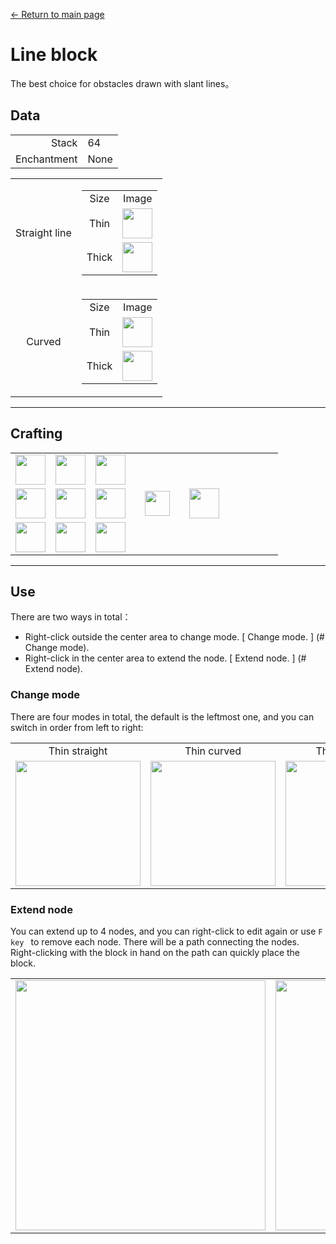 [← Return to main page](../)
# Line block
The best choice for obstacles drawn with slant lines。

## Data
<table>
    <tr><td align="end">Stack</td><td>64</td></tr>
    <tr><td align="end">Enchantment</td><td>None</td></tr>
</table>
<table>
    <tr>
        <td align="center">Straight line</td>
        <td>
            <table>
                <tr><td align="center">Size</td><td align="center">Image</td></tr>
                <tr><td align="center">Thin</td><td><img src="https://i.imgur.com/hhI9h1R.png" height="48"/></td></tr>
                <tr><td align="center">Thick</td><td><img src="https://i.imgur.com/SJBTnkG.png" height="48"/></td></tr>
            </table>
        </td>
    </tr>
    <tr>
        <td align="center">Curved</td>
        <td>
            <table>
                <tr><td align="center">Size</td><td align="center">Image</td></tr>
                <tr><td align="center">Thin</td><td><img src="https://i.imgur.com/d3Qzrtq.png" height="48"/></td></tr>
                <tr><td align="center">Thick</td><td><img src="https://i.imgur.com/PiWyIRO.png" height="48"/></td></tr>
            </table>
        </td>
    </tr>
</table>

---

## Crafting
<table>
    <tr><td><img src="https://i.imgur.com/FzeH8zW.png" width="48"/></td><td><img src="https://i.imgur.com/GkMJMSS.png" width="48"/></td><td><img src="https://i.imgur.com/FzeH8zW.png" width="48"/></td><td colspan="3"></td></tr>
    <tr><td><img src="https://i.imgur.com/GkMJMSS.png" width="48"/></td><td><img src="https://i.imgur.com/hhnlgTn.png" width="48"/></td><td><img src="https://i.imgur.com/GkMJMSS.png" width="48"/></td><td width="70" align="center"><img src="https://i.imgur.com/VE0KqIE.png" width="40"/></td><td><img src="https://i.imgur.com/hhI9h1R.png" width="48"/></td><td width="70"></td></tr>
    <tr><td><img src="https://i.imgur.com/FzeH8zW.png" width="48"/></td><td><img src="https://i.imgur.com/GkMJMSS.png" width="48"/></td><td><img src="https://i.imgur.com/FzeH8zW.png" width="48"/></td><td colspan="3"></td></tr>
</table>

---

## Use
There are two ways in total：
- Right-click outside the center area to change mode. [ Change mode. ] (# Change mode).
- Right-click in the center area to extend the node. [ Extend node. ] (# Extend node).

### Change mode
There are four modes in total, the default is the leftmost one, and you can switch in order from left to right:
<table>
    <tr>
        <td align="center">Thin straight</td>
        <td align="center">Thin curved</td>
        <td align="center">Thick straight</td>
        <td align="center">Thick curved</td>
    </tr>
    <tr>
        <td><img src="https://i.imgur.com/nZBnJ5V.png" width="200"/></td>
        <td><img src="https://i.imgur.com/vY8uPDN.png" width="200"/></td>
        <td><img src="https://i.imgur.com/e39eLW7.png" width="200"/></td>
        <td><img src="https://i.imgur.com/tHV19LF.png" width="200"/></td>
    </tr>
</table>

### Extend node
You can extend up to 4 nodes, and you can right-click to edit again or use `F key ` to remove each node.
There will be a path connecting the nodes. Right-clicking with the block in hand on the path can quickly place the block.
<table>
    <tr><td><img src="https://i.imgur.com/tHV19LF.png" width="400"/></td><td><img src="https://i.imgur.com/IT7G4E9.png" width="400"/></td></tr>
</table>
